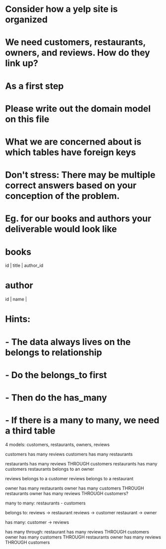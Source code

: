 # Consider how a yelp site is organized
# We need customers, restaurants, owners, and reviews.  How do they link up?

# As a first step
# Please write out the domain model on this file
# What we are concerned about is which tables have foreign keys
# Don't stress: There may be multiple correct answers based on your conception of the problem.

# Eg. for our books and authors your deliverable would look like

# books
id | title | author_id

# author
id | name |

# Hints:
# - The data always lives on the belongs to relationship
# - Do the belongs_to first
# - Then do the has_many
# - If there is a many to many, we need a third table

4 models:
customers, restaurants, owners, reviews

customers has many reviews
customers has many restaurants

restaurants has many reviews THROUGH customers
restaurants has many customers
restaurants belongs to an owner

reviews belongs to a customer
reviews belongs to a restaurant

owner has many restaurants
owner has many customers THROUGH restaurants
owner has many reviews THROUGH customers?


many to many:
restaurants - customers

belongs to:
reviews -> restaurant
reviews -> customer
restaurant -> owner

has many:
customer -> reviews

has many through:
restaurant has many reviews THROUGH customers
owner has many customers THROUGH restaurants
owner has many reviews THROUGH customers
